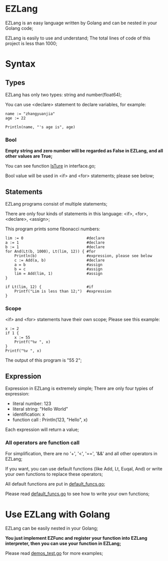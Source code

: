 # EZLang
EZLang is an easy language written by Golang and can be nested in your Golang code;

EZLang is easily to use and understand; The total lines of code of this project is less than 1000;

# Syntax
## Types
EZLang has only two types: string and number(float64);

You can use &lt;declare&gt; statement to declare variables, for example:

```
name := "zhangyuanjia"
age := 22

Println(name, "'s age is", age)
```

### Bool
<b>Empty string and zero number will be regarded as False in EZLang, and all other values are True;</b>

You can see function <a href="https://github.com/qw4990/EZLang/blob/master/interface.go#L23-L29">IsTure</a> in interface.go;

Bool value will be used in &lt;if&gt; and &lt;for&gt; statements; please see below;

## Statements
EZLang programs consist of multiple statements;

There are only four kinds of statements in this language: &lt;if&gt;, &lt;for&gt;, &lt;declare&gt;, &lt;assign&gt;;

This program prints some fibonacci numbers:

```
lim := 0                            #declare
a := 1                              #declare
b := 1                              #declare
for And(Lt(b, 1000), Lt(lim, 12)) { #for
    Println(b)                      #expression, please see below
    c := Add(a, b)                  #declare
    a = b                           #assign
    b = c                           #assign
    lim = Add(lim, 1)               #assign
}

if Lt(lim, 12) {                    #if
    Printf("Lim is less than 12;")  #expression
}
```

### Scope
&lt;if&gt; and &lt;for&gt; statements have their own scope; Please see this example:

```
x := 2
if 1 {
    x := 55
    Printf("%v ", x)
}
Printf("%v ", x)
```

The output of this program is "55 2";

## Expression
Expression in EZLang is extremely simple; There are only four typies of expression: 

+ literal number: 123
+ literal string: "Hello World"
+ identification: x
+ function call : Println(123, "Hello", x)

Each expression will return a value;

### All operators are function call
For simplification, there are no '+', '<', '==', '&&' and all other operators in EZLang;

If you want, you can use default functions (like Add, Lt, Euqal, And) or write your own functions to replace these operators;

All default functions are put in <a href="https://github.com/qw4990/EZLang/blob/master/default_funcs.go">default_funcs.go</a>;

Please read <a href="https://github.com/qw4990/EZLang/blob/master/default_funcs.go">default_funcs.go</a> to see how to write your own functions;

# Use EZLang with Golang
EZLang can be easily nested in your Golang;

<b>You just implement EZFunc and register your function into EZLang interpreter, then you can use your function in EZLang;</b>

Please read <a href="https://github.com/qw4990/EZLang/blob/master/demos_test.go">demos_test.go</a> for more examples;